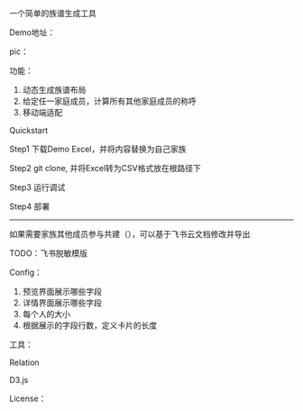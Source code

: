 一个简单的族谱生成工具

Demo地址：

pic：

功能：

1. 动态生成族谱布局
2. 给定任一家庭成员，计算所有其他家庭成员的称呼
3. 移动端适配

Quickstart

Step1 下载Demo Excel，并将内容替换为自己家族 

Step2 git clone, 并将Excel转为CSV格式放在根路径下

Step3 运行调试

Step4 部署

---

如果需要家族其他成员参与共建（），可以基于飞书云文档修改并导出

TODO：飞书脱敏模版

Config：

1. 预览界面展示哪些字段
2. 详情界面展示哪些字段
3. 每个人的大小
4. 根据展示的字段行数，定义卡片的长度

工具：

Relation

D3.js

License：